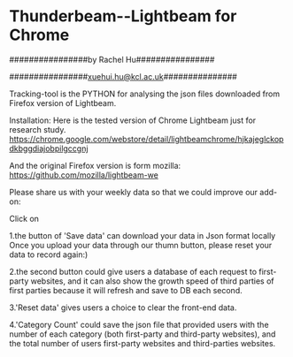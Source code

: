 # Thunderbeam--Lightbeam for Chrome


################by Rachel Hu################

################xuehui.hu@kcl.ac.uk###############

Tracking-tool is the PYTHON for analysing the json files downloaded from Firefox version of Lightbeam.






Installation:
Here is the tested version of Chrome Lightbeam just for research study.
https://chrome.google.com/webstore/detail/lightbeamchrome/hjkajeglckopdkbggdiajobpilgccgnj

And the original Firefox version is form mozilla: https://github.com/mozilla/lightbeam-we


Please share us with your weekly data so that we could improve our add-on:

Click on 

1.the button of 'Save data' can download your data in Json format locally
Once you upload your data through our thumn button, please reset your data to record again:)
         
2.the second button could give users a database of each request to first-party websites, and it can also show the growth speed of third parties of first parties because it will refresh and save to DB each second.
         
3.'Reset data' gives users a choice to clear the front-end data.

4.'Category Count' could save the json file that provided users with the number of each category (both first-party and third-party websites), and the total number of users first-party websites and third-parties websites.
